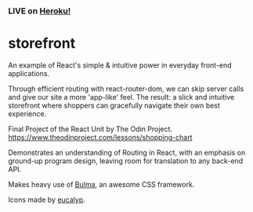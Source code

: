 ### LIVE on [Heroku!](https://warm-basin-73358.herokuapp.com/shop)

# storefront  

An example of React's simple & intuitive power in everyday front-end applications.  

Through efficient routing with react-router-dom, we can skip server calls and give our site a more 'app-like' feel. The result: a slick and intuitive storefront where shoppers can gracefully navigate their own best experience.  

Final Project of the React Unit by The Odin Project.  
https://www.theodinproject.com/lessons/shopping-chart  

Demonstrates an understanding of Routing in React, with an emphasis on ground-up program design, leaving room for translation to any back-end API.  

Makes heavy use of [Bulma](https://bulma.io/), an awesome CSS framework.    

Icons made by [eucalyp](https://www.flaticon.com/authors/eucalyp).  